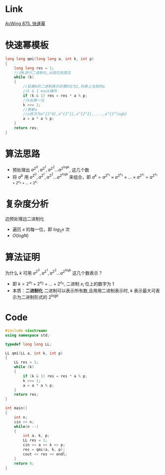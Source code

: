 # Link
[AcWing 875. 快速幂](https://www.acwing.com/problem/content/877/)

# 快速幂模板

```cpp
long long qmi(long long a, int k, int p)
{
    long long res = 1;
    //对k进行二进制化,从低位到高位
    while (k)
    {
        //如果b的二进制表示的第0位为1,则乘上当前的a
        //k & 1 mask操作
        if (k & 1) res = res * a % p;
        //b右移一位
        k >>= 1;
        //更新a
        //a依次为a^{2^0},a^{2^1},a^{2^2},....,a^{2^logb}
        a = a * a % p;
    }
    return res;
}
```

# 算法思路
- 预处理出 $a^{2^{0}}, a^{2^{1}},a^{2^{2}}...a^{2^{\log_{}{k} }}$, 这几个数
- 将 $a^{b}$ 用 $a^{2^{0}}, a^{2^{1}},a^{2^{2}}...a^{2^{\log_{}{k} }}$ 来组合，即 $a^{k} = a^{2^{x_1}} \times a^{2^{x_2}} \times ...\times a^{2^{x_i}} = a^{2^{x_1}+2^{x_2}+...+2^{x_i}}$

# 复杂度分析
  边预处理边二进制化
  - 遍历 $x$ 的每一位，即 $log_2x$ 次
  - $O(logN)$

# 算法证明
为什么 $k$ 可用 $a^{2^{0}}, a^{2^{1}},a^{2^{2}}...a^{2^{\log_{}{k} }}$ 这几个数表示？
  - 即 $k = 2^{x_1}+2^{x_2}+...+2^{x_n}$, 二进制 $x_i$ 位上的数字为 $1$
  - 本质：**二进制化**
    二进制可以表示所有数,且用用二进制表示时, $k$ 表示最大可表示为二进制形式的 ${2^{\log_{}{k} }}$
    
# Code
```cpp
#include <iostream>
using namespace std;

typedef long long LL;

LL qmi(LL a, int k, int p)
{
    LL res = 1;
    while (k)
    {
        if (k & 1) res = res * a % p;
        k >>= 1;
        a = a * a % p;
    }
    return res;
}

int main()
{
    int n;
    cin >> n;
    while(n --)
    {
        int a, k, p;
        LL res = 1;
        cin >> a >> k >> p;
        res = qmi(a, k, p);
        cout << res << endl;
    }
    return 0;
}
```